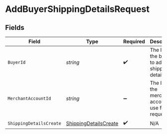 # AddBuyerShippingDetailsRequest


## Fields

| Field                                                                     | Type                                                                      | Required                                                                  | Description                                                               | Example                                                                   |
| ------------------------------------------------------------------------- | ------------------------------------------------------------------------- | ------------------------------------------------------------------------- | ------------------------------------------------------------------------- | ------------------------------------------------------------------------- |
| `BuyerId`                                                                 | *string*                                                                  | :heavy_check_mark:                                                        | The ID of the buyer to add shipping details to.                           | fe26475d-ec3e-4884-9553-f7356683f7f9                                      |
| `MerchantAccountId`                                                       | *string*                                                                  | :heavy_minus_sign:                                                        | The ID of the merchant account to use for this request.                   | default                                                                   |
| `ShippingDetailsCreate`                                                   | [ShippingDetailsCreate](../../Models/Components/ShippingDetailsCreate.md) | :heavy_check_mark:                                                        | N/A                                                                       |                                                                           |